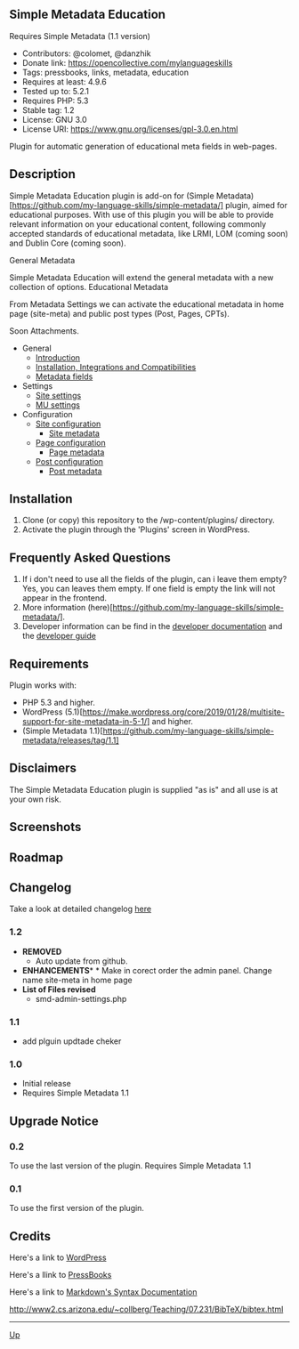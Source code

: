 ## Simple Metadata Education

Requires Simple Metadata (1.1 version)

* Contributors: @colomet, @danzhik
* Donate link: https://opencollective.com/mylanguageskills
* Tags: pressbooks, links, metadata, education
* Requires at least: 4.9.6
* Tested up to: 5.2.1
* Requires PHP: 5.3
* Stable tag: 1.2
* License: GNU 3.0
* License URI: https://www.gnu.org/licenses/gpl-3.0.en.html

Plugin for automatic generation of educational meta fields in web-pages.

## Description  
Simple Metadata Education plugin is add-on for (Simple Metadata)[https://github.com/my-language-skills/simple-metadata/] plugin, aimed for educational purposes. With use of this plugin you will be able to provide relevant information on your educational content, following commonly accepted standards of educational metadata, like LRMI, LOM (coming soon) and Dublin Core (coming soon).

General Metadata

Simple Metadata Education will extend the general metadata with a new collection of options.
Educational Metadata

From Metadata Settings we can activate the educational metadata in home page (site-meta) and public post types (Post, Pages, CPTs).

Soon Attachments.

* General
	* [Introduction](/doc/doc-intro.md)
	* [Installation, Integrations and Compatibilities](/doc/doc-general.md)
	* [Metadata fields](/doc/doc-fields.md)
* Settings
	* [Site settings](/doc/doc-settings-site.md)
	* [MU settings](/doc/doc-settings-mu.md)
* Configuration
	* [Site configuration](/doc/doc-conf-site.md)
		* [Site metadata](/doc/doc-metadata-site.md)
	* [Page configuration](/doc/doc-conf-page.md)
		* [Page metadata](/doc/doc-metadata-page.md)
	* [Post configuration](/doc/doc-conf-post.md)
		* [Post metadata](/doc/doc-metadata-post.md)


## Installation
1. Clone (or copy) this repository to the /wp-content/plugins/ directory.
2. Activate the plugin through the  'Plugins' screen in WordPress.

## Frequently Asked Questions
1. If i don't need to use all the fields of the plugin, can i leave them empty? Yes, you can leaves them empty. If one field is empty the link will not appear in the frontend.
2. More information (here)[https://github.com/my-language-skills/simple-metadata/].
3. Developer information can be find in the [developer documentation](doc/dev-doc.md/) and the [developer guide](doc/dev-guide.md/)

## Requirements
Plugin works with:

- PHP 5.3 and higher.
- WordPress (5.1)[https://make.wordpress.org/core/2019/01/28/multisite-support-for-site-metadata-in-5-1/] and higher.
- (Simple Metadata 1.1)[https://github.com/my-language-skills/simple-metadata/releases/tag/1.1]

## Disclaimers
The Simple Metadata Education plugin is supplied "as is" and all use is at your own risk.

## Screenshots

## Roadmap


## Changelog

Take a look at detailed changelog [here](/CHANGELOG.md)


### 1.2
* **REMOVED**
    *  Auto update from github.
* **ENHANCEMENTS***
		* Make in corect order the admin panel. Change name site-meta in home page
* **List of Files revised**
   * smd-admin-settings.php


### 1.1
* add plguin updtade cheker

### 1.0
* Initial release
* Requires Simple Metadata 1.1

## Upgrade Notice
### 0.2
To use the last version of the plugin. Requires Simple Metadata 1.1

### 0.1
To use the first version of the plugin.


## Credits

Here's a link to [WordPress](https://wordpress.org/)

Here's a llink to [PressBooks](https://pressbooks.org/get-involved/)

Here's a link to [Markdown's Syntax Documentation](https://daringfireball.net/projects/markdown/syntax)

http://www2.cs.arizona.edu/~collberg/Teaching/07.231/BibTeX/bibtex.html

---
[Up](/README.md)
